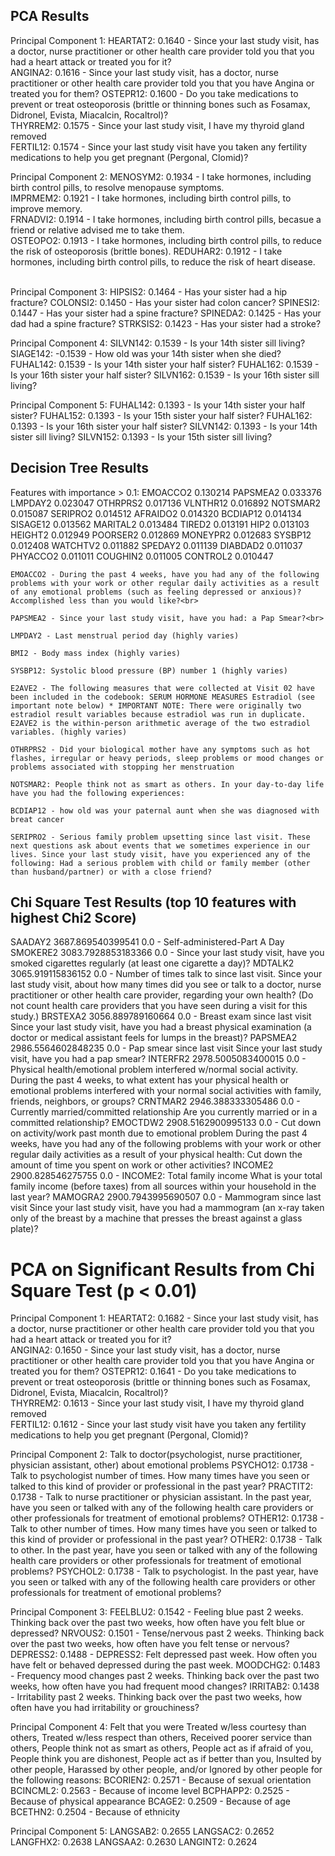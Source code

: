 

## PCA Results

Principal Component 1:
  HEARTAT2: 0.1640 - Since your last study visit, has a doctor, nurse practitioner or other health care provider told you that you had a heart attack or treated you for it? <br>
  ANGINA2: 0.1616 - Since your last study visit, has a doctor, nurse practitioner or other health care provider told you that you have Angina or treated you for them?
  OSTEPR12: 0.1600 - Do you take medications to prevent or treat osteoporosis (brittle or thinning bones such as Fosamax, Didronel, Evista, Miacalcin, Rocaltrol)?<br>
  THYRREM2: 0.1575 - Since your last study visit, I have my thyroid gland removed<br>
  FERTIL12: 0.1574 - Since your last study visit have you taken any fertility medications to help you get pregnant (Pergonal, Clomid)? <br>

Principal Component 2:
  MENOSYM2: 0.1934 - I take hormones, including birth control pills, to resolve menopause symptoms. <br>
  IMPRMEM2: 0.1921 - I take hormones, including birth control pills, to improve memory.<br>
  FRNADVI2: 0.1914 - I take hormones, including birth control pills, becasue a friend or relative advised me to take them. <br>
  OSTEOPO2: 0.1913 - I take hormones, including birth control pills, to reduce the risk of osteoporosis (brittle bones).
  REDUHAR2: 0.1912  - I take hormones, including birth control pills, to reduce the risk of heart disease. <br><br>

Principal Component 3: 
  HIPSIS2: 0.1464 - Has your sister had a hip fracture?
  COLONSI2: 0.1450 - Has your sister had colon cancer? 
  SPINESI2: 0.1447 - Has your sister had a spine fracture?
  SPINEDA2: 0.1425 - Has your dad had a spine fracture? 
  STRKSIS2: 0.1423 - Has your sister had a stroke?

Principal Component 4:
  SILVN142: 0.1539 - Is your 14th sister sill living?
  SIAGE142: -0.1539 - How old was your 14th sister when she died?
  FUHAL142: 0.1539 - Is your 14th sister your half sister?
  FUHAL162: 0.1539 - Is your 16th sister your half sister?
  SILVN162: 0.1539 - Is your 16th sister sill living?

Principal Component 5:
  FUHAL142: 0.1393 - Is your 14th sister your half sister?
  FUHAL152: 0.1393 - Is your 15th sister your half sister?
  FUHAL162: 0.1393  - Is your 16th sister your half sister?
  SILVN142: 0.1393 - Is your 14th sister sill living?
  SILVN152: 0.1393 - Is your 15th sister sill living?

  ## Decision Tree Results
Features with importance > 0.1:
EMOACCO2    0.130214
PAPSMEA2    0.033376
LMPDAY2     0.023047
OTHRPRS2    0.017136
VLNTHR12    0.016892
NOTSMAR2    0.015087
SERIPRO2    0.014512
AFRAIDO2    0.014320
BCDIAP12    0.014134
SISAGE12    0.013562
MARITAL2    0.013484
TIRED2      0.013191
HIP2        0.013103
HEIGHT2     0.012949
POORSER2    0.012869
MONEYPR2    0.012683
SYSBP12     0.012408
WATCHTV2    0.011882
SPEDAY2     0.011139
DIABDAD2    0.011037
PHYACCO2    0.011011
COUGHIN2    0.011005
CONTROL2    0.010447

    EMOACCO2 - During the past 4 weeks, have you had any of the following problems with your work or other regular daily activities as a result of any emotional problems (such as feeling depressed or anxious)? Accomplished less than you would like?<br>

    PAPSMEA2 - Since your last study visit, have you had: a Pap Smear?<br>

    LMPDAY2 - Last menstrual period day (highly varies)

    BMI2 - Body mass index (highly varies)

    SYSBP12: Systolic blood pressure (BP) number 1 (highly varies)

    E2AVE2 - The following measures that were collected at Visit 02 have been included in the codebook: SERUM HORMONE MEASURES Estradiol (see important note below) * IMPORTANT NOTE: There were originally two estradiol result variables because estradiol was run in duplicate. E2AVE2 is the within-person arithmetic average of the two estradiol variables. (highly varies)

    OTHRPRS2 - Did your biological mother have any symptoms such as hot flashes, irregular or heavy periods, sleep problems or mood changes or problems associated with stopping her menstruation

    NOTSMAR2: People think not as smart as others. In your day-to-day life have you had the following experiences:

    BCDIAP12 - how old was your paternal aunt when she was diagnosed with breat cancer

    SERIPRO2 - Serious family problem upsetting since last visit. These next questions ask about events that we sometimes experience in our lives. Since your last study visit, have you experienced any of the following: Had a serious problem with child or family member (other than husband/partner) or with a close friend?

## Chi Square Test Results (top 10 features with highest Chi2 Score)

SAADAY2	3687.869540399541	0.0 - Self-administered-Part A Day
SMOKERE2	3083.7928853183366	0.0 - Since your last study visit, have you smoked cigarettes regularly (at least one cigarette a day)?
MDTALK2	3065.919115836152	0.0 - Number of times talk to since last visit. 
Since your last study visit, about how many times did you see or talk to a doctor, nurse practitioner or other health care provider, regarding your own health? (Do not count health care providers that you have seen during a visit for this study.)
BRSTEXA2	3056.889789160664	0.0 -  Breast exam since last visit
Since your last study visit, have you had a breast physical examination (a doctor or medical assistant feels for lumps in the breast)?
PAPSMEA2	2986.5564602848235	0.0 - Pap smear since last visit
Since your last study visit, have you had a pap smear?
INTERFR2	2978.5005083400015	0.0 - Physical health/emotional problem interfered w/normal social activity. During the past 4 weeks, to what extent has your physical health or emotional problems interfered with your normal social activities with family, friends, neighbors, or groups?
CRNTMAR2	2946.388333305486	0.0 -  Currently married/committed relationship
Are you currently married or in a committed relationship?
EMOCTDW2	2908.5162900995133	0.0 - Cut down on activity/work past month due to emotional problem
During the past 4 weeks, have you had any of the following problems with your work or other regular daily activities as a result of your physical health:
Cut down the amount of time you spent on work or other activities?
INCOME2	2900.828546275755	0.0 - INCOME2: Total family income
What is your total family income (before taxes) from all sources within your household in the last year?
MAMOGRA2	2900.7943995690507	0.0 - Mammogram since last visit
Since your last study visit, have you had a mammogram (an x-ray taken only of the breast by a machine that presses the breast against a glass plate)?


# PCA on Significant Results from Chi Square Test (p < 0.01)
Principal Component 1:
  HEARTAT2: 0.1682 - Since your last study visit, has a doctor, nurse practitioner or other health care provider told you that you had a heart attack or treated you for it? <br>
  ANGINA2: 0.1650 - Since your last study visit, has a doctor, nurse practitioner or other health care provider told you that you have Angina or treated you for them?
  OSTEPR12: 0.1641 - Do you take medications to prevent or treat osteoporosis (brittle or thinning bones such as Fosamax, Didronel, Evista, Miacalcin, Rocaltrol)?<br>
  THYRREM2: 0.1613 - Since your last study visit, I have my thyroid gland removed<br>
  FERTIL12: 0.1612 - Since your last study visit have you taken any fertility medications to help you get pregnant (Pergonal, Clomid)? <br>

Principal Component 2: Talk to doctor(psychologist, nurse practitioner, physician assistant, other) about emotional problems
  PSYCHO12: 0.1738 - Talk to psychologist number of times. How many times have you seen or talked to this kind of provider or professional in the past year?
  PRACTIT2: 0.1738 - Talk to nurse practitioner or physician assistant. In the past year, have you seen or talked with any of the following health care providers or other professionals for treatment of emotional problems?
  OTHER12: 0.1738 - Talk to other number of times. How many times have you seen or talked to this kind of provider or professional in the past year?
  OTHER2: 0.1738 - Talk to other. In the past year, have you seen or talked with any of the following health care providers or other professionals for treatment of emotional problems?
  PSYCHOL2: 0.1738 - Talk to psychologist. In the past year, have you seen or talked with any of the following health care providers or other professionals for treatment of emotional problems?

Principal Component 3:
  FEELBLU2: 0.1542 - Feeling blue past 2 weeks. Thinking back over the past two weeks, how often have you felt blue or depressed?
  NRVOUS2: 0.1501 - Tense/nervous past 2 weeks. Thinking back over the past two weeks, how often have you felt tense or nervous?
  DEPRESS2: 0.1488 - DEPRESS2: Felt depressed past week. How often you have felt or behaved depressed during the past week.
  MOODCHG2: 0.1483 - Frequency mood changes past 2 weeks. Thinking back over the past two weeks, how often have you had frequent mood changes?
  IRRITAB2: 0.1438 -  Irritability past 2 weeks. Thinking back over the past two weeks, how often have you had irritability or grouchiness?

Principal Component 4: 
    Felt that you were Treated w/less courtesy than others, Treated w/less respect than others, Received poorer service than others, People think not as smart as others, People act as if afraid of you, People think you are dishonest, People act as if better than you, Insulted by other people, Harassed by other people, and/or Ignored by other people for the following reasons:
  BCORIEN2: 0.2571 - Because of sexual orientation
  BCINCML2: 0.2563 - Because of income level
  BCPHAPP2: 0.2525 - Because of physical appearance
  BCAGE2: 0.2509 - Because of age
  BCETHN2: 0.2504 - Because of ethnicity

Principal Component 5:
  LANGSAB2: 0.2655
  LANGSAC2: 0.2652
  LANGFHX2: 0.2638
  LANGSAA2: 0.2630
  LANGINT2: 0.2624